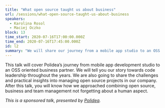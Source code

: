```yaml
---
title: "What open source taught us about business"
url: /sessions/what-open-source-taught-us-about-business
speakers:
  - Karolina Rosol
  - Maciej Oczko
block: 13
time_start: 2020-07-16T17:00:00.000Z
time_end: 2020-07-16T17:45:00.000Z
id: l2
summary: "We will share our journey from a mobile app studio to an OSS oriented partner, as well as the challenges and practical insights into managing open source projects in our company."
---
```


This talk will cover Polidea’s journey from mobile app development studio to an OSS oriented business partner. We will tell you our story towards code leadership throughout the years. We are also going to share the challenges and practical insights into managing open source projects in our company. After this talk, you will know how we approached combining open source, business and team management not forgetting about a human aspect.

*This is a sponsored talk, presented by [Polidea](https://www.polidea.com).*
